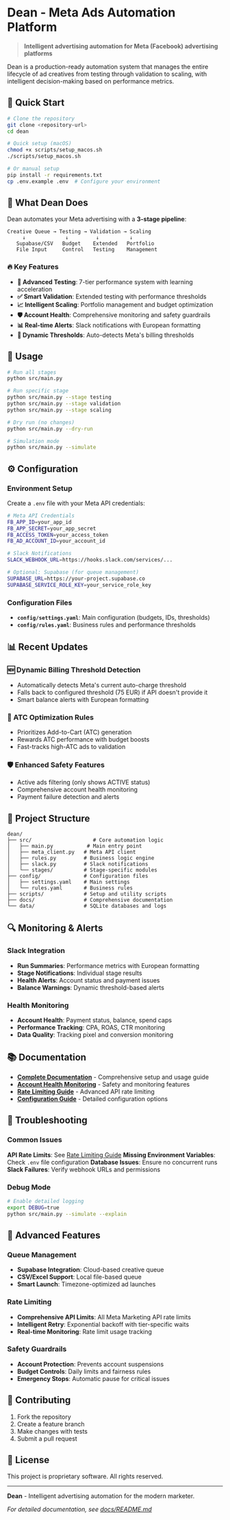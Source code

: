 # Dean - Meta Ads Automation Platform

> **Intelligent advertising automation for Meta (Facebook) advertising platforms**

Dean is a production-ready automation system that manages the entire lifecycle of ad creatives from testing through validation to scaling, with intelligent decision-making based on performance metrics.

## 🚀 Quick Start

```bash
# Clone the repository
git clone <repository-url>
cd dean

# Quick setup (macOS)
chmod +x scripts/setup_macos.sh
./scripts/setup_macos.sh

# Or manual setup
pip install -r requirements.txt
cp .env.example .env  # Configure your environment
```

## 🎯 What Dean Does

Dean automates your Meta advertising with a **3-stage pipeline**:

```
Creative Queue → Testing → Validation → Scaling
     ↓             ↓         ↓          ↓
   Supabase/CSV   Budget    Extended   Portfolio
   File Input     Control   Testing    Management
```

### 🔥 Key Features

- **🧪 Advanced Testing**: 7-tier performance system with learning acceleration
- **✅ Smart Validation**: Extended testing with performance thresholds  
- **📈 Intelligent Scaling**: Portfolio management and budget optimization
- **🛡️ Account Health**: Comprehensive monitoring and safety guardrails
- **📊 Real-time Alerts**: Slack notifications with European formatting
- **🔄 Dynamic Thresholds**: Auto-detects Meta's billing thresholds

## 🚀 Usage

```bash
# Run all stages
python src/main.py

# Run specific stage
python src/main.py --stage testing
python src/main.py --stage validation
python src/main.py --stage scaling

# Dry run (no changes)
python src/main.py --dry-run

# Simulation mode
python src/main.py --simulate
```

## ⚙️ Configuration

### Environment Setup

Create a `.env` file with your Meta API credentials:

```bash
# Meta API Credentials
FB_APP_ID=your_app_id
FB_APP_SECRET=your_app_secret
FB_ACCESS_TOKEN=your_access_token
FB_AD_ACCOUNT_ID=your_account_id

# Slack Notifications
SLACK_WEBHOOK_URL=https://hooks.slack.com/services/...

# Optional: Supabase (for queue management)
SUPABASE_URL=https://your-project.supabase.co
SUPABASE_SERVICE_ROLE_KEY=your_service_role_key
```

### Configuration Files

- **`config/settings.yaml`**: Main configuration (budgets, IDs, thresholds)
- **`config/rules.yaml`**: Business rules and performance thresholds

## 📊 Recent Updates

### 🆕 Dynamic Billing Threshold Detection
- Automatically detects Meta's current auto-charge threshold
- Falls back to configured threshold (75 EUR) if API doesn't provide it
- Smart balance alerts with European formatting

### 🎯 ATC Optimization Rules
- Prioritizes Add-to-Cart (ATC) generation
- Rewards ATC performance with budget boosts
- Fast-tracks high-ATC ads to validation

### 🛡️ Enhanced Safety Features
- Active ads filtering (only shows ACTIVE status)
- Comprehensive account health monitoring
- Payment failure detection and alerts

## 📁 Project Structure

```
dean/
├── src/                    # Core automation logic
│   ├── main.py           # Main entry point
│   ├── meta_client.py   # Meta API client
│   ├── rules.py         # Business logic engine
│   ├── slack.py         # Slack notifications
│   └── stages/          # Stage-specific modules
├── config/              # Configuration files
│   ├── settings.yaml    # Main settings
│   └── rules.yaml       # Business rules
├── scripts/             # Setup and utility scripts
├── docs/                # Comprehensive documentation
└── data/                # SQLite databases and logs
```

## 🔍 Monitoring & Alerts

### Slack Integration
- **Run Summaries**: Performance metrics with European formatting
- **Stage Notifications**: Individual stage results
- **Health Alerts**: Account status and payment issues
- **Balance Warnings**: Dynamic threshold-based alerts

### Health Monitoring
- **Account Health**: Payment status, balance, spend caps
- **Performance Tracking**: CPA, ROAS, CTR monitoring
- **Data Quality**: Tracking pixel and conversion monitoring

## 📚 Documentation

- **[Complete Documentation](docs/README.md)** - Comprehensive setup and usage guide
- **[Account Health Monitoring](docs/ACCOUNT_HEALTH_MONITORING.md)** - Safety and monitoring features
- **[Rate Limiting Guide](docs/RATE_LIMITING.md)** - Advanced API rate limiting
- **[Configuration Guide](docs/CONFIGURATION.md)** - Detailed configuration options

## 🚨 Troubleshooting

### Common Issues

**API Rate Limits**: See [Rate Limiting Guide](docs/RATE_LIMITING.md)
**Missing Environment Variables**: Check `.env` file configuration
**Database Issues**: Ensure no concurrent runs
**Slack Failures**: Verify webhook URLs and permissions

### Debug Mode

```bash
# Enable detailed logging
export DEBUG=true
python src/main.py --simulate --explain
```

## 🔧 Advanced Features

### Queue Management
- **Supabase Integration**: Cloud-based creative queue
- **CSV/Excel Support**: Local file-based queue
- **Smart Launch**: Timezone-optimized ad launches

### Rate Limiting
- **Comprehensive API Limits**: All Meta Marketing API rate limits
- **Intelligent Retry**: Exponential backoff with tier-specific waits
- **Real-time Monitoring**: Rate limit usage tracking

### Safety Guardrails
- **Account Protection**: Prevents account suspensions
- **Budget Controls**: Daily limits and fairness rules
- **Emergency Stops**: Automatic pause for critical issues

## 🤝 Contributing

1. Fork the repository
2. Create a feature branch
3. Make changes with tests
4. Submit a pull request

## 📄 License

This project is proprietary software. All rights reserved.

---

**Dean** - Intelligent advertising automation for the modern marketer.

*For detailed documentation, see [docs/README.md](docs/README.md)*
